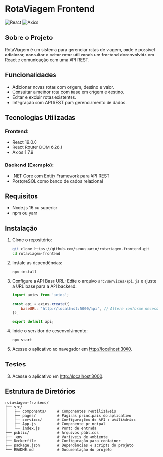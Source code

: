 # RotaViagem Frontend

![React](https://img.shields.io/badge/React-19.0.0-blue)
![Axios](https://img.shields.io/badge/Axios-1.7.9-blueviolet)

## Sobre o Projeto

RotaViagem é um sistema para gerenciar rotas de viagem, onde é possível adicionar, consultar e editar rotas utilizando um frontend desenvolvido em React e comunicação com uma API REST.

## Funcionalidades

- Adicionar novas rotas com origem, destino e valor.
- Consultar a melhor rota com base em origem e destino.
- Editar e excluir rotas existentes.
- Integração com API REST para gerenciamento de dados.

## Tecnologias Utilizadas

### Frontend:
- React 19.0.0
- React Router DOM 6.28.1
- Axios 1.7.9

### Backend (Exemplo):
- .NET Core com Entity Framework para API REST
- PostgreSQL como banco de dados relacional


## Requisitos
- Node.js 16 ou superior
- npm ou yarn

## Instalação

1. Clone o repositório:
   ```bash
   git clone https://github.com/seuusuario/rotaviagem-frontend.git
   cd rotaviagem-frontend
   ```

2. Instale as dependências:
   ```bash
   npm install
   ```

3. Configure a API Base URL:
   Edite o arquivo `src/services/api.js` e ajuste a URL base para a API backend:
   ```javascript
   import axios from 'axios';

   const api = axios.create({
       baseURL: 'http://localhost:5000/api', // Altere conforme necessário
   });

   export default api;
   ```

4. Inicie o servidor de desenvolvimento:
   ```bash
   npm start
   ```

5. Acesse o aplicativo no navegador em [http://localhost:3000](http://localhost:3000).

## Testes


3. Acesse o aplicativo em [http://localhost:3000](http://localhost:3000).



## Estrutura de Diretórios

```
rotaviagem-frontend/
├── src/
│   ├── components/     # Componentes reutilizáveis
│   ├── pages/          # Páginas principais do aplicativo
│   ├── services/       # Configurações de API e utilitários
│   ├── App.js          # Componente principal
│   └── index.js        # Ponto de entrada
├── public/             # Arquivos públicos
├── .env                # Variáveis de ambiente
├── Dockerfile          # Configuração para container
├── package.json        # Dependências e scripts do projeto
└── README.md           # Documentação do projeto
```

